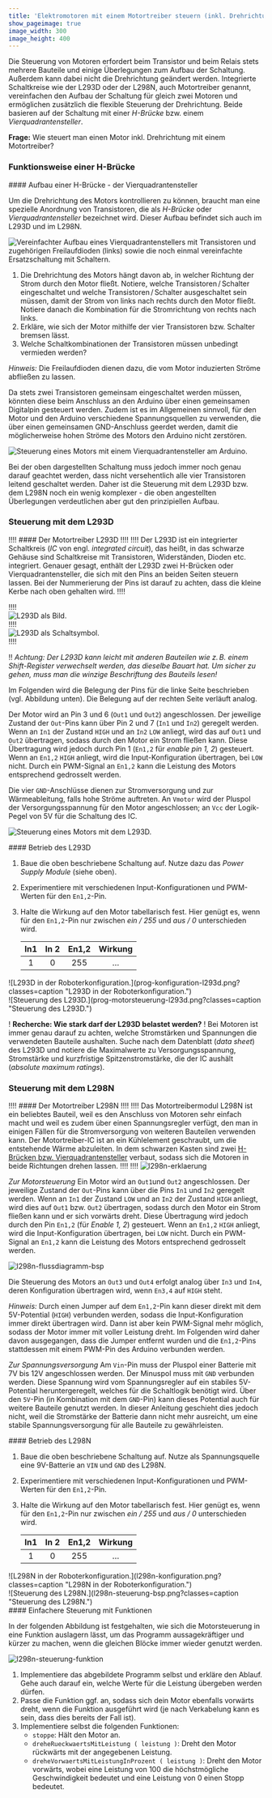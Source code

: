```yaml
---
title: 'Elektromotoren mit einem Motortreiber steuern (inkl. Drehrichtung)'
show_pageimage: true
image_width: 300
image_height: 400
---
```


Die Steuerung von Motoren erfordert beim Transistor und beim Relais stets mehrere Bauteile und einige Überlegungen zum Aufbau der Schaltung. Außerdem kann dabei nicht die Drehrichtung geändert werden. Integrierte Schaltkreise wie der L293D oder der L298N, auch Motortreiber genannt, vereinfachen den Aufbau der Schaltung für gleich zwei Motoren und ermöglichen zusätzlich die flexible Steuerung der Drehrichtung. Beide basieren auf der Schaltung mit einer *H-Brücke* bzw. einem *Vierquadrantensteller*.

**Frage:** Wie steuert man einen Motor inkl. Drehrichtung mit einem Motortreiber?

### Funktionsweise einer H-Brücke 

<div markdown="1" class="aufgabe">
#### Aufbau einer H-Brücke - der Vierquadrantensteller

Um die Drehrichtung des Motors kontrollieren zu können, braucht man eine spezielle Anordnung von Transistoren, die als *H-Brücke* oder *Vierquadrantensteller* bezeichnet wird. Dieser Aufbau befindet sich auch im L293D und im L298N.

![Vereinfachter Aufbau eines Vierquadrantenstellers mit Transistoren und zugehörigen Freilaufdioden (links) sowie die noch einmal vereinfachte Ersatzschaltung mit Schaltern.](vierquadrantensteller.png?lightbox=1024&resize=800&classes=caption "Vereinfachter Aufbau eines Vierquadrantenstellers mit Transistoren und zugehörigen Freilaufdioden (links) sowie die noch einmal vereinfachte Ersatzschaltung mit Schaltern.")

1.  Die Drehrichtung des Motors hängt davon ab, in welcher Richtung der Strom durch den Motor fließt. Notiere, welche Transistoren / Schalter eingeschaltet und welche Transistoren / Schalter ausgeschaltet sein müssen, damit der Strom von links nach rechts durch den Motor fließt. Notiere danach die Kombination für die Stromrichtung von rechts nach links.
2.  Erkläre, wie sich der Motor mithilfe der vier Transistoren bzw. Schalter bremsen lässt.
3.  Welche Schaltkombinationen der Transistoren müssen unbedingt vermieden werden?

*Hinweis:* Die Freilaufdioden dienen dazu, die vom Motor induzierten Ströme abfließen zu lassen.
</div>

Da stets zwei Transistoren gemeinsam eingeschaltet werden müssen, könnten diese beim Anschluss an den Arduino über einen gemeinsamen Digitalpin gesteuert werden. Zudem ist es im Allgemeinen sinnvoll, für den Motor und den Arduino verschiedene Spannungsquellen zu verwenden, die über einen gemeinsamen GND-Anschluss geerdet werden, damit die möglicherweise hohen Ströme des Motors den Arduino nicht zerstören.

![Steuerung eines Motors mit einem Vierquadrantensteller am Arduino.](vierquadrantensteller-an-arduino.png?lightbox=1024&resize=800&classes=caption "Steuerung eines Motors mit einem Vierquadrantensteller am Arduino.")

Bei der oben dargestellten Schaltung muss jedoch immer noch genau darauf geachtet werden, dass nicht versehentlich alle vier Transistoren leitend geschaltet werden. Daher ist die Steuerung mit dem L293D bzw. dem L298N noch ein wenig komplexer - die oben angestellten Überlegungen verdeutlichen aber gut den prinzipiellen Aufbau.

### Steuerung mit dem L293D

!!!! #### Der Motortreiber L293D
!!!! 
!!!! Der L293D ist ein integrierter Schaltkreis (*IC* von engl. *integrated circuit*), das heißt, in das schwarze Gehäuse sind Schaltkreise mit Transistoren, Widerständen, Dioden etc. integriert. Genauer gesagt, enthält der L293D zwei H-Brücken oder Vierquadrantensteller, die sich mit den Pins an beiden Seiten steuern lassen. Bei der Nummerierung der Pins ist darauf zu achten, dass die kleine Kerbe nach oben gehalten wird.
!!!! <div class="flex-box">
!!!! <div markdown="1">![L293D als Bild.](l293d.jpg?resize=150&classes=caption "L293D als Bild")</div>
!!!! <div markdown="1">![L293D als Schaltsymbol.](motortreiber-l293d.png?resize=200&classes=caption "L293D als Schaltsymbol.")</div>
!!!! </div>

!! *Achtung: Der L293D kann leicht mit anderen Bauteilen wie z. B. einem Shift-Register verwechselt werden, das dieselbe Bauart hat. Um sicher zu gehen, muss man die winzige Beschriftung des Bauteils lesen!*

Im Folgenden wird die Belegung der Pins für die linke Seite beschrieben (vgl. Abbildung unten). Die Belegung auf der rechten Seite verläuft analog.

Der Motor wird an Pin 3 und 6 (`Out1` und `Out2`) angeschlossen. Der jeweilige Zustand der `Out`-Pins kann über Pin 2 und 7 (`In1` und `In2`) geregelt werden. Wenn an `In1` der Zustand `HIGH` und an `In2` `LOW` anliegt, wird das auf `Out1` und `Out2` übertragen, sodass durch den Motor ein Strom fließen kann. Diese Übertragung wird jedoch durch Pin 1 (`En1,2` für *enable pin 1, 2*) gesteuert. Wenn an `En1,2` `HIGH` anliegt, wird die Input-Konfiguration übertragen, bei `LOW` nicht. Durch ein PWM-Signal an `En1,2` kann die Leistung des Motors entsprechend gedrosselt werden.

Die vier `GND`-Anschlüsse dienen zur Stromversorgung und zur Wärmeableitung, falls hohe Ströme auftreten. An `Vmotor` wird der Pluspol der Versorgungsspannung für den Motor angeschlossen; an `Vcc` der Logik-Pegel von 5V für die Schaltung des IC.

![Steuerung eines Motors mit dem L293D.](l293d-an-arduino.png?lightbox=1024&resize=500&classes=caption "Steuerung eines Motors mit dem L293D.")

<div markdown="1" class="aufgabe">
#### Betrieb des L293D

1.  Baue die oben beschriebene Schaltung auf. Nutze dazu das *Power Supply Module* (siehe oben).
2.  Experimentiere mit verschiedenen Input-Konfigurationen und PWM-Werten für den `En1,2`-Pin.
3.  Halte die Wirkung auf den Motor tabellarisch fest. Hier genügt es, wenn für den `En1,2`-Pin nur zwischen *ein / 255* und *aus / 0* unterschieden wird.
    
    | In1 | In 2 | En1,2 | Wirkung |
    | :-: | :--: | :---: | :-----: |
    |  1  |  0   |   255   |    …    |
    
<div class="flex-box">
<div markdown="1">![L293D in der Roboterkonfiguration.](prog-konfiguration-l293d.png?classes=caption "L293D in der Roboterkonfiguration.")</div>
<div markdown="1">![Steuerung des L293D.](prog-motorsteuerung-l293d.png?classes=caption "Steuerung des L293D.")</div>
</div>
</div>

! **Recherche: Wie stark darf der L293D belastet werden?**
! Bei Motoren ist immer genau darauf zu achten, welche Stromstärken und Spannungen die verwendeten Bauteile aushalten. Suche nach dem Datenblatt (*data sheet*) des L293D und notiere die Maximalwerte zu Versorgungsspannung, Stromstärke und kurzfristige Spitzenstromstärke, die der IC aushält (*absolute maximum ratings*).

### Steuerung mit dem L298N

!!!! #### Der Motortreiber L298N
!!!! 
!!!! Das Motortreibermodul L298N ist ein beliebtes Bauteil, weil es den Anschluss von Motoren sehr einfach macht und weil es zudem über einen Spannungsregler verfügt, den man in einigen Fällen für die Stromversorgung von weiteren Bauteilen verwenden kann. Der Motortreiber-IC ist an ein Kühlelement geschraubt, um die entstehende Wärme abzuleiten. In dem schwarzen Kasten sind zwei [H-Brücken bzw. Vierquadrantensteller](https://mintorials.de/de/arduinoskript/elektrik/transistoren-motoren#aufbau-des-l293d-der...) verbaut, sodass sich die Motoren in beide Richtungen drehen lassen.
!!!! 
!!!! ![l298n-erklaerung](l298n-erklaerung.png?lightbox=1024&resize=600&classes=caption "Übersicht der Pinbelegung des Motortreibermoduls L298N.")
 
*Zur Motorsteuerung*
Ein Motor wird an `Out1`und `Out2` angeschlossen. Der jeweilige Zustand der `Out`-Pins kann über die Pins `In1` und `In2` geregelt werden. Wenn an `In1` der Zustand `LOW` und an `In2` der Zustand `HIGH` anliegt, wird dies auf `Out1` bzw. `Out2` übertragen, sodass durch den Motor ein Strom fließen kann und er sich vorwärts dreht. Diese Übertragung wird jedoch durch den Pin `En1,2` (für *Enable 1, 2*) gesteuert. Wenn an `En1,2` `HIGH` anliegt, wird die Input-Konfiguration übertragen, bei `LOW` nicht. Durch ein PWM-Signal an `En1,2` kann die Leistung des Motors entsprechend gedrosselt werden.

![l298n-flussdiagramm-bsp](l298n-flussdiagramm-bsp.png?lightbox=1024&resize=500&classes=caption "Veranschaulichung der Funktionsweise des Motortreibers (siehe Text).")
 
Die Steuerung des Motors an `Out3` und `Out4` erfolgt analog über `In3` und `In4`, deren Konfiguration übertragen wird, wenn `En3,4` auf `HIGH` steht.
 
*Hinweis:* Durch einen Jumper auf dem `En1,2`-Pin kann dieser direkt mit dem 5V-Potential (`HIGH`) verbunden werden, sodass die Input-Konfiguration immer direkt übertragen wird. Dann ist aber kein PWM-Signal mehr möglich, sodass der Motor immer mit voller Leistung dreht. Im Folgenden wird daher davon ausgegangen, dass die Jumper entfernt wurden und die `En1,2`-Pins stattdessen mit einem PWM-Pin des Arduino verbunden werden.
 
*Zur Spannungsversorgung*
Am `Vin`-Pin muss der Pluspol einer Batterie mit 7V bis 12V angeschlossen werden. Der Minuspol muss mit `GND` verbunden werden. Diese Spannung wird vom Spannungsregler auf ein stabiles 5V-Potential heruntergeregelt, welches für die Schaltlogik benötigt wird. Über den `5V`-Pin (in Kombination mit dem `GND`-Pin) kann dieses Potential auch für weitere Bauteile genutzt werden. In dieser Anleitung geschieht dies jedoch nicht, weil die Stromstärke der Batterie dann nicht mehr ausreicht, um eine stabile Spannungsversorgung für alle Bauteile zu gewährleisten.

<div markdown="1" class="aufgabe">
#### Betrieb des L298N

1.  Baue die oben beschriebene Schaltung auf. Nutze als Spannungsquelle eine 9V-Batterie an `VIN` und `GND` des L298N.
2.  Experimentiere mit verschiedenen Input-Konfigurationen und PWM-Werten für den `En1,2`-Pin.
3.  Halte die Wirkung auf den Motor tabellarisch fest. Hier genügt es, wenn für den `En1,2`-Pin nur zwischen *ein / 255* und *aus / 0* unterschieden wird.
    
    | In1 | In 2 | En1,2 | Wirkung |
    | :-: | :--: | :---: | :-----: |
    |  1  |  0   |   255   |    …    |
    
<div class="flex-box">
<div markdown="1">![L298N in der Roboterkonfiguration.](l298n-konfiguration.png?classes=caption "L298N in der Roboterkonfiguration.")</div>
<div markdown="1">![Steuerung des L298N.](l298n-steuerung-bsp.png?classes=caption "Steuerung des L298N.")</div>
</div>
</div>

<div markdown="1" class="aufgabe">
#### Einfachere Steuerung mit Funktionen

In der folgenden Abbildung ist festgehalten, wie sich die Motorsteuerung in eine Funktion auslagern lässt, um das Programm aussagekräftiger und kürzer zu machen, wenn die gleichen Blöcke immer wieder genutzt werden.

![l298n-steuerung-funktion](l298n-steuerung-funktion.png?lightbox=1024&resize=800&classes=caption "Steuerung des L298N mit einer Funktion.")

1. Implementiere das abgebildete Programm selbst und erkläre den Ablauf. Gehe auch darauf ein, welche Werte für die Leistung übergeben werden dürfen.
2. Passe die Funktion ggf. an, sodass sich dein Motor ebenfalls vorwärts dreht, wenn die Funktion ausgeführt wird (je nach Verkabelung kann es sein, dass dies bereits der Fall ist).
3. Implementiere selbst die folgenden Funktionen:
    - `stoppe`: Hält den Motor an.
    - `dreheRueckwaertsMitLeistung ( leistung )`: Dreht den Motor rückwärts mit der angegebenen Leistung.
    - `dreheVorwaertsMitLeistungInProzent ( leistung )`: Dreht den Motor vorwärts, wobei eine Leistung von 100 die höchstmögliche Geschwindigkeit bedeutet und eine Leistung von 0 einen Stopp bedeutet.

</div>


